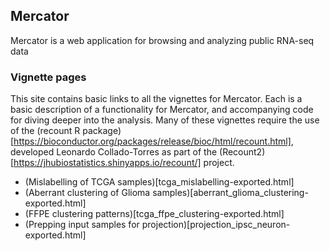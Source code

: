 ## Mercator

Mercator is a web application for browsing and analyzing public RNA-seq data

### Vignette pages

This site contains basic links to all the vignettes for Mercator.
Each is a basic description of a functionality for Mercator, and accompanying code for diving deeper into the analysis. 
Many of these vignettes require the use of the (recount R package)[https://bioconductor.org/packages/release/bioc/html/recount.html], developed Leonardo Collado-Torres as part of the (Recount2)[https://jhubiostatistics.shinyapps.io/recount/] project.

- (Mislabelling of TCGA samples)[tcga_mislabelling-exported.html]
- (Aberrant clustering of Glioma samples)[aberrant_glioma_clustering-exported.html]
- (FFPE clustering patterns)[tcga_ffpe_clustering-exported.html]
- (Prepping input samples for projection)[projection_ipsc_neuron-exported.html]


